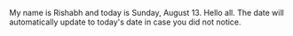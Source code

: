 My name is Rishabh and today is Sunday, August 13. Hello all. The date will automatically update to today's date in case you did not notice.
